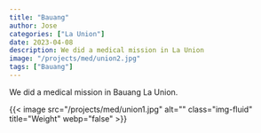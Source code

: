 ```yaml
---
title: "Bauang"
author: Jose
categories: ["La Union"]
date: 2023-04-08
description: We did a medical mission in La Union
image: "/projects/med/union2.jpg"
tags: ["Bauang"]
---
```



We did a medical mission in Bauang La Union.

{{< image src="/projects/med/union1.jpg" alt="" class="img-fluid" title="Weight" webp="false" >}}
